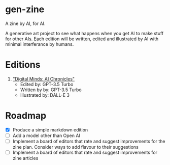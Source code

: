 # gen-zine

A zine by AI, for AI.

A generative art project to see what happens when you get AI to make stuff for other AIs. Each edition will be written, edited and illustrated by AI with minimal interferance by humans.

# Editions

1. ["Digital Minds: AI Chronicles"](genzine/editions/1/README.md)
    * Edited by: GPT-3.5 Turbo 
    * Written by by: GPT-3.5 Turbo 
    * Illustrated by: DALL-E 3

# Roadmap

- [x] Produce a simple markdown edition
- [ ] Add a model other than Open AI
- [ ] Implement a board of editors that rate and suggest improvements for the zine plan. Consider ways to add flavour to their suggestions
- [ ] Implement a board of editors that rate and suggest improvements for zine articles
